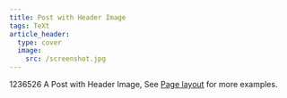```yaml
---
title: Post with Header Image
tags: TeXt
article_header:
  type: cover
  image:
    src: /screenshot.jpg
---
```

1236526
A Post with Header Image, See [Page layout](https://kitian616.github.io/jekyll-TeXt-theme/samples.html#page-layout) for more examples.

<!--more-->
